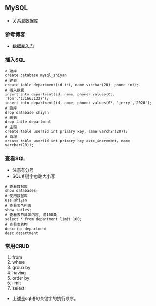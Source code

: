 ## MySQL
- 关系型数据库
### 参考博客
- [数据库入门](https://blog.csdn.net/SYaoJun/article/details/99733053)
### 插入SQL
```shell
# 建库
create database mysql_shiyan
# 建表
create table department(id int, name varchar(20), phone int);
# 插入数据
insert into department(id, name, phone) values(01, 'Tom','1316631327');
insert into department(id, name, phone) values(02, 'jerry','2020');
# 删库
drop database shiyan
# 删表
drop table department
# 主键
create table user(id int primary key, name varchar(20));
# 自增
create table user(id int primary key auto_increment, name varchar(20));
```
### 查看SQL
- 注意有分号
- SQL关键字忽略大小写
```shell
# 查看数据库
show databases;
# 使用数据库 
use shiyan
# 查看表名列表
show tables;
# 查看表的具体内容, 前100条
select * from department limit 100;
# 查看表结构
describe department
desc department
```
### 常用CRUD
1. from
2. where
3. group by
4. having
5. order by 
6. limit
7. select
- 上述是sql语句关键字的执行顺序。